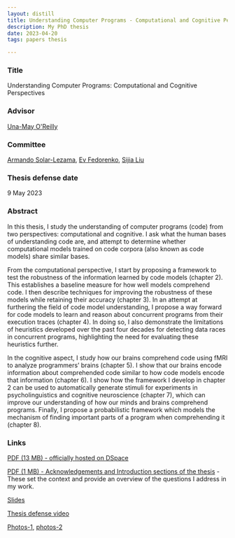 ```yaml
---
layout: distill
title: Understanding Computer Programs - Computational and Cognitive Perspectives
description: My PhD thesis
date: 2023-04-20
tags: papers thesis

---
```


### Title
Understanding Computer Programs: Computational and Cognitive Perspectives

### Advisor
[Una-May O'Reilly](https://alfagroup.csail.mit.edu/unamay)

### Committee
[Armando Solar-Lezama](https://people.csail.mit.edu/asolar/), [Ev Fedorenko](https://evlab.mit.edu/), [Sijia Liu](https://lsjxjtu.github.io/)

### Thesis defense date
9 May 2023

### Abstract

In this thesis, I study the understanding of computer programs (code) from two perspectives: computational and cognitive. I ask what the human bases of understanding code are, and attempt to determine whether computational models trained on code corpora (also known as code models) share similar bases.

From the computational perspective, I start by proposing a framework to test the robustness of the information learned by code models (chapter 2). This establishes a baseline measure for how well models comprehend code. I then describe techniques for improving the robustness of these models while retaining their accuracy (chapter 3). In an attempt at furthering the field of code model understanding, I propose a way forward for code models to learn and reason about concurrent programs from their execution traces (chapter 4). In doing so, I also demonstrate the limitations of heuristics developed over the past four decades for detecting data races in concurrent programs, highlighting the need for evaluating these heuristics further.

In the cognitive aspect, I study how our brains comprehend code using fMRI to analyze programmers’ brains (chapter 5). I show that our brains encode information about comprehended code similar to how code models encode that information (chapter 6). I show how the framework I develop in chapter 2 can be used to automatically generate stimuli for experiments in psycholinguistics and cognitive neuroscience (chapter 7), which can improve our understanding of how our minds and brains comprehend programs. Finally, I propose a probabilistic framework which models the mechanism of finding important parts of a program when comprehending it (chapter 8).

### Links
[PDF (13 MB) - officially hosted on DSpace](https://dspace.mit.edu/handle/1721.1/151200)

[PDF (1 MB) - Acknowledgements and Introduction sections of the thesis](/assets/pdf/srikant-shash-phd-eecs-2023-thesis-ack-intro.pdf) - These set the context and provide an overview of the questions I address in my work.

[Slides](/assets/pdf/phd_thesis_defense_slides.pdf)

[Thesis defense video](https://www.youtube.com/watch?v=vesOXlJ-8uQ)

[Photos-1](/assets/img/defense1.jpg), [photos-2](/assets/img/defense2.jpg)
